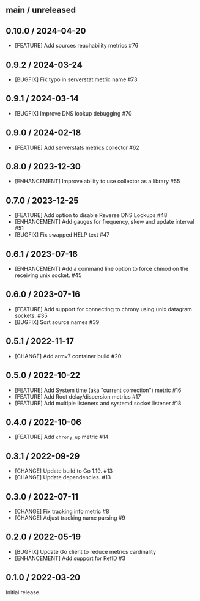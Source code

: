 ## main / unreleased

## 0.10.0 / 2024-04-20

* [FEATURE] Add sources reachability metrics #76

## 0.9.2 / 2024-03-24

* [BUGFIX] Fix typo in serverstat metric name #73

## 0.9.1 / 2024-03-14

* [BUGFIX] Improve DNS lookup debugging #70

## 0.9.0 / 2024-02-18

* [FEATURE] Add serverstats metrics collector #62

## 0.8.0 / 2023-12-30

* [ENHANCEMENT] Improve ability to use collector as a library #55

## 0.7.0 / 2023-12-25

* [FEATURE] Add option to disable Reverse DNS Lookups #48
* [ENHANCEMENT] Add gauges for frequency, skew and update interval #51
* [BUGFIX] Fix swapped HELP text #47

## 0.6.1 / 2023-07-16

* [ENHANCEMENT] Add a command line option to force chmod on the receiving unix socket. #45

## 0.6.0 / 2023-07-16

* [FEATURE] Add support for connecting to chrony using unix datagram sockets. #35
* [BUGFIX] Sort source names #39

## 0.5.1 / 2022-11-17

* [CHANGE] Add armv7 container build #20

## 0.5.0 / 2022-10-22

* [FEATURE] Add System time (aka "current correction") metric #16
* [FEATURE] Add Root delay/dispersion metrics #17
* [FEATURE] Add multiple listeners and systemd socket listener #18

## 0.4.0 / 2022-10-06

* [FEATURE] Add `chrony_up` metric #14

## 0.3.1 / 2022-09-29

* [CHANGE] Update build to Go 1.19. #13
* [CHANGE] Update dependencies. #13

## 0.3.0 / 2022-07-11

* [CHANGE] Fix tracking info metric #8
* [CHANGE] Adjust tracking name parsing #9

## 0.2.0 / 2022-05-19

* [BUGFIX] Update Go client to reduce metrics cardinality
* [ENHANCEMENT] Add support for RefID #3

## 0.1.0 / 2022-03-20

Initial release.

